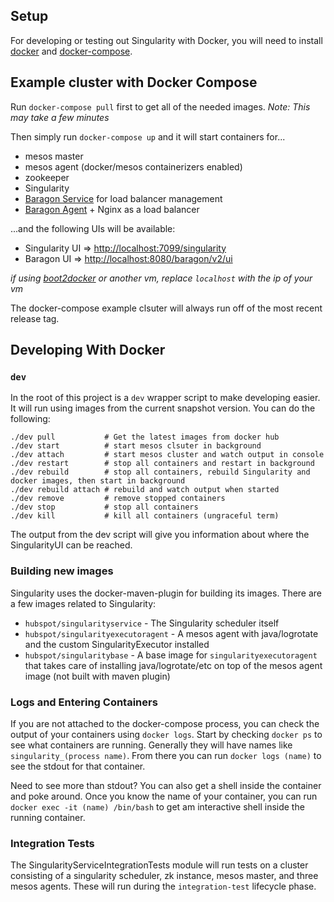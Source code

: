 ## Setup

For developing or testing out Singularity with Docker, you will need to install [docker](https://docs.docker.com/installation/) and [docker-compose](https://docs.docker.com/compose/#installation-and-set-up).

## Example cluster with Docker Compose

Run `docker-compose pull` first to get all of the needed images. *Note: This may take a few minutes*

Then simply run `docker-compose up` and it will start containers for...
- mesos master
- mesos agent (docker/mesos containerizers enabled)
- zookeeper
- Singularity
- [Baragon Service](https://github.com/HubSpot/Baragon) for load balancer management
- [Baragon Agent](https://github.com/HubSpot/Baragon) + Nginx as a load balancer

...and the following UIs will be available:
- Singularity UI => [http://localhost:7099/singularity](http://localhost:7099/singularity)
- Baragon UI => [http://localhost:8080/baragon/v2/ui](http://localhost:8080/baragon/v2/ui)

*if using [boot2docker](http://boot2docker.io/) or another vm, replace `localhost` with the ip of your vm*

The docker-compose example clsuter will always run off of the most recent release tag.

## Developing With Docker

### `dev`

In the root of this project is a `dev` wrapper script to make developing easier. It will run using images from the current snapshot version. You can do the following:

```
./dev pull           # Get the latest images from docker hub
./dev start          # start mesos clsuter in background
./dev attach         # start mesos cluster and watch output in console
./dev restart        # stop all containers and restart in background
./dev rebuild        # stop all containers, rebuild Singularity and docker images, then start in background
./dev rebuild attach # rebuild and watch output when started
./dev remove         # remove stopped containers
./dev stop           # stop all containers
./dev kill           # kill all containers (ungraceful term)
```

The output from the dev script will give you information about where the SingularityUI can be reached.

### Building new images

Singularity uses the docker-maven-plugin for building its images. There are a few images related to Singularity:

- `hubspot/singularityservice` - The Singularity scheduler itself
- `hubspot/singularityexecutoragent` - A mesos agent with java/logrotate and the custom SingularityExecutor installed
- `hubspot/singularitybase` - A base image for `singularityexecutoragent` that takes care of installing java/logrotate/etc on top of the mesos agent image (not built with maven plugin)

### Logs and Entering Containers

If you are not attached to the docker-compose process, you can check the output of your containers using `docker logs`. Start by checking `docker ps` to see what containers are running. Generally they will have names like `singularity_(process name)`. From there you can run `docker logs (name)` to see the stdout for that container.

Need to see more than stdout? You can also get a shell inside the container and poke around. Once you know the name of your container, you can run `docker exec -it (name) /bin/bash` to get am interactive shell inside the running container.

### Integration Tests

The SingularityServiceIntegrationTests module will run tests on a cluster consisting of a singularity scheduler, zk instance, mesos master, and three mesos agents. These will run during the `integration-test` lifecycle phase.
